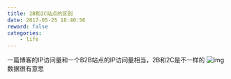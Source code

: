 ```yaml
---
title: 2B和2C站点的区别
date: 2017-05-25 18:40:56
reward: false
categories:
    - life
---
```


一篇博客的IP访问量和一个B2B站点的IP访问量相当，2B和2C是不一样的
![img](http://static.xcoder.ren/public/images/2B&2C.png)
数据很有意思